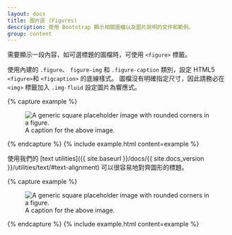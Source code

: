 ```yaml
---
layout: docs
title: 圖片區 (Figures)
description: 使用 Bootstrap 顯示相關圖檔以及圖片說明的文件和範例。
group: content
---
```


需要顯示一段內容，如可選標題的圖檔時，可使用 `<figure>` 標籤。

使用內建的 `.figure`、 `figure-img` 和 `.figure-caption` 類別，設定 HTML5 `<figure>`和 `<figcaption>` 的底線樣式。 圖檔沒有明確指定尺寸，因此請務必在 `<img>` 標籤加入 `.img-fluid` 設定圖片為響應式。

{% capture example %}
<figure class="figure">
  <img data-src="holder.js/400x300" class="figure-img img-fluid rounded" alt="A generic square placeholder image with rounded corners in a figure.">
  <figcaption class="figure-caption">A caption for the above image.</figcaption>
</figure>
{% endcapture %}
{% include example.html content=example %}

使用我們的 [text utilities]({{ site.baseurl }}/docs/{{ site.docs_version }}/utilities/text/#text-alignment) 可以很容易地對齊圖形的標題。


{% capture example %}
<figure class="figure">
  <img data-src="holder.js/400x300" class="figure-img img-fluid rounded" alt="A generic square placeholder image with rounded corners in a figure.">
  <figcaption class="figure-caption text-right">A caption for the above image.</figcaption>
</figure>
{% endcapture %}
{% include example.html content=example %}
